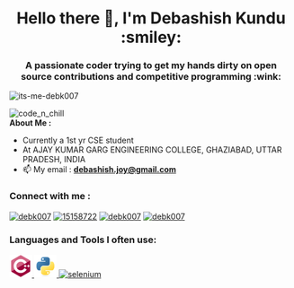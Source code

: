 <h1 align="center">Hello there 👋, I'm Debashish Kundu :smiley:</h1>
<h3 align="center">A passionate coder trying to get my hands dirty on open source contributions and competitive programming :wink:</h3>

<p align="left"> <img src="https://komarev.com/ghpvc/?username=its-me-debk007&label=Profile%20views&color=0e75b6&style=flat" alt="its-me-debk007" /> </p>

<img align="right" alt="code_n_chill" width="550" src="https://opensource.com/sites/default/files/lead-images/getting_started_with_python.png">

**About Me :** 

- Currently a 1st yr CSE student 
- At AJAY KUMAR GARG ENGINEERING COLLEGE, GHAZIABAD, UTTAR PRADESH, INDIA
- 📫 My email : **debashish.joy@gmail.com**


<h3 align="left">Connect with me :</h3>

<p align="left">
<a href="https://linkedin.com/in/debk007" target="blank"><img align="center" src="https://raw.githubusercontent.com/rahuldkjain/github-profile-readme-generator/master/src/images/icons/Social/linked-in-alt.svg" alt="debk007" height="30" width="40" /></a>
<a href="https://stackoverflow.com/users/15158722" target="blank"><img align="center" src="https://raw.githubusercontent.com/rahuldkjain/github-profile-readme-generator/master/src/images/icons/Social/stack-overflow.svg" alt="15158722" height="30" width="40" /></a>
<a href="https://www.codechef.com/users/debk007" target="blank"><img align="center" src="https://cdn.jsdelivr.net/npm/simple-icons@3.1.0/icons/codechef.svg" alt="debk007" height="30" width="40" /></a>
<a href="https://www.hackerrank.com/debk007" target="blank"><img align="center" src="https://raw.githubusercontent.com/rahuldkjain/github-profile-readme-generator/master/src/images/icons/Social/hackerrank.svg" alt="debk007" height="30" width="40" /></a>
</p>

<h3 align="left">Languages and Tools I often use:</h3>
<p align="left"> <a href="https://www.w3schools.com/cpp/" target="_blank"> <img src="https://raw.githubusercontent.com/devicons/devicon/master/icons/cplusplus/cplusplus-original.svg" alt="cplusplus" width="40" height="40"/> </a> <a href="https://www.python.org" target="_blank"> <img src="https://raw.githubusercontent.com/devicons/devicon/master/icons/python/python-original.svg" alt="python" width="40" height="40"/> </a> <a href="https://www.selenium.dev" target="_blank"> <img src="https://raw.githubusercontent.com/detain/svg-logos/780f25886640cef088af994181646db2f6b1a3f8/svg/selenium-logo.svg" alt="selenium" width="40" height="40"/> </a> </p>

